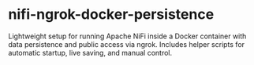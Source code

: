 # nifi-ngrok-docker-persistence
Lightweight setup for running Apache NiFi inside a Docker container with data persistence and public access via ngrok. Includes helper scripts for automatic startup, live saving, and manual control.
